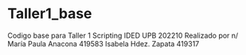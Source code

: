 # Taller1_base
 Codigo base para Taller 1 Scripting IDED UPB 202210 
 Realizado por n/
María Paula Anacona  419583
Isabela Hdez. Zapata   419317

